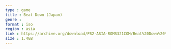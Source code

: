```yaml
---
type : game
title : Beat Down (Japan)
genre : 
format : iso
region : asia
link : https://archive.org/download/PS2-ASIA-ROMS321COM/Beat%20Down%20%28Japan%29.7z
size : 1.4GB
---
```

